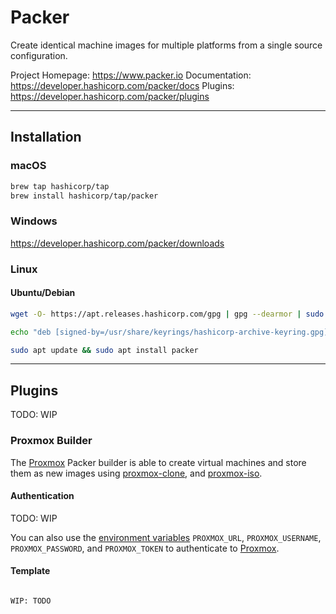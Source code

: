 # Packer

Create identical machine images for multiple platforms from a single source configuration.

Project Homepage: https://www.packer.io
Documentation: https://developer.hashicorp.com/packer/docs
Plugins: https://developer.hashicorp.com/packer/plugins 

---
## Installation


### macOS

```sh
brew tap hashicorp/tap
brew install hashicorp/tap/packer
```


### Windows

https://developer.hashicorp.com/packer/downloads


### Linux

#### Ubuntu/Debian

```sh
wget -O- https://apt.releases.hashicorp.com/gpg | gpg --dearmor | sudo tee /usr/share/keyrings/hashicorp-archive-keyring.gpg

echo "deb [signed-by=/usr/share/keyrings/hashicorp-archive-keyring.gpg] https://apt.releases.hashicorp.com $(lsb_release -cs) main" | sudo tee /etc/apt/sources.list.d/hashicorp.list

sudo apt update && sudo apt install packer
```


---
## Plugins

TODO: WIP


### Proxmox Builder

The [Proxmox](infra/proxmox.md) Packer builder is able to create virtual machines and store them as new images using [proxmox-clone](https://developer.hashicorp.com/packer/plugins/builders/proxmox/clone), and [proxmox-iso](https://developer.hashicorp.com/packer/plugins/builders/proxmox/iso).

#### Authentication

TODO: WIP

You can also use the [environment variables](linux/environment-variables-in-linux.md) `PROXMOX_URL`, `PROXMOX_USERNAME`, `PROXMOX_PASSWORD`, and `PROXMOX_TOKEN` to authenticate to [Proxmox](infra/proxmox.md).

#### Template

```hcl

WIP: TODO

```
